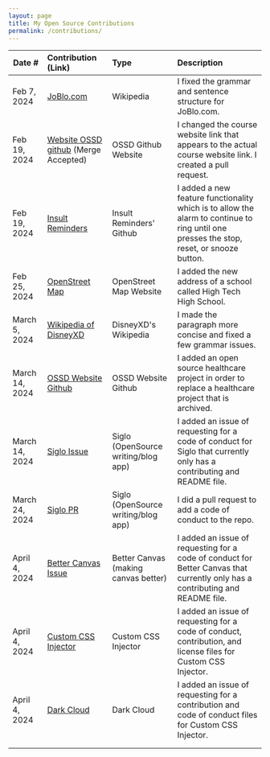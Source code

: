 ```yaml
---
layout: page
title: My Open Source Contributions
permalink: /contributions/
---
```


<!--
Type of the contribution should be "Wikipedia edit", "OpenStreet Map feature", "Documentation", "Course website", "Blog",
"Browser Add-on", etc.

The description should include a brief summary of what you did.

The link should bring us to a public page that shows your contribution. 

Replace the first row with your own contribution. 

-->





| Date #       | Contribution (Link)  | Type  | Description |
|---|:---|:---|:---|
| Feb 7, 2024   | [JoBlo.com](https://en.wikipedia.org/w/index.php?title=JoBlo.com&action=history)| Wikipedia    |   I fixed the grammar and sentence structure for JoBlo.com.    |
| Feb 19, 2024    |  [Website OSSD github](https://github.com/joannakl/ossd/pull/91) (Merge Accepted) |  OSSD Github Website   |   I changed the course website link that appears to the actual course website link. I created a pull request.   |
|  Feb 19, 2024  |  [Insult Reminders](https://github.com/ossd-s24/insult-reminders/pull/21)   |   Insult Reminders' Github  |   I added a new feature functionality which is to allow the alarm to continue to ring until one presses the stop, reset, or snooze button.    |
|  Feb 25, 2024|     [OpenStreet Map](https://www.openstreetmap.org/changeset/147916114#map=19/40.76062/-74.08364)|    OpenStreet Map Website |   I added the new address of a school called High Tech High School.   |
|  March 5, 2024   | [Wikipedia of DisneyXD](https://en.wikipedia.org/w/index.php?title=Disney_XD_(British_and_Irish_TV_channel)&action=history)   |   DisneyXD's Wikipedia  |  I made the paragraph more concise and fixed a few grammar issues.   |
|  March 14, 2024   |  [OSSD Website Github](https://github.com/joannakl/ossd/pull/106)   |  OSSD Website Github   |  I added an open source healthcare project in order to replace a healthcare project that is archived.    |
|  March 14, 2024   |  [Siglo Issue](https://github.com/sigle/sigle/issues/1034)   |   Siglo (OpenSource writing/blog app)  |   I added an issue of requesting for a code of conduct for Siglo that currently only has a contributing and README file.   |
| March 24, 2024   | [Siglo PR](https://github.com/sigle/sigle/pull/1036)    |   Siglo (OpenSource writing/blog app)  |  I did a pull request to add a code of conduct to the repo.    |
| April 4, 2024    |   [Better Canvas Issue](https://github.com/ksucpea/bettercanvas/issues/65)  |   Better Canvas (making canvas better)  |  I added an issue of requesting for a code of conduct for Better Canvas that currently only has a contributing and README file.    |
| April 4, 2024    |  [Custom CSS Injector](https://github.com/blizz31/customcssinjector/issues/5)   |  Custom CSS Injector  |   I added an issue of requesting for a code of conduct, contribution, and license files for Custom CSS Injector.     |
| April 4, 2024    |   [Dark Cloud](https://github.com/iamdiogo/DarkCloud/issues/38)   |   Dark Cloud   |   I added an issue of requesting for a contribution and code of conduct files for Custom CSS Injector.    |
|     |     |     |      |
|     |     |     |      |
